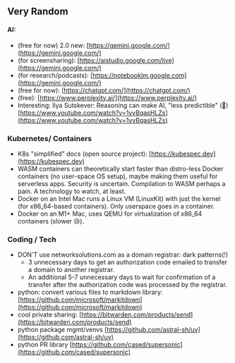 ## Very Random
#### AI:
- (free for now) 2.0 new: [https://gemini.google.com/](https://gemini.google.com/)
- (for screensharing): [https://aistudio.google.com/live](https://gemini.google.com/)
- (for research/podcasts): [https://notebooklm.google.com](https://gemini.google.com/)
- (free for now): [https://chatgpt.com/](https://chatgpt.com/)
- (free): [https://www.perplexity.ai/](https://www.perplexity.ai/)
- Interesting: Ilya Sutskever: Reasoning can make AI, "less predictible" (🤯) [https://www.youtube.com/watch?v=1yvBqasHLZs](https://www.youtube.com/watch?v=1yvBqasHLZs)

### Kubernetes/ Containers
- K8s "simplified" docs (open source project): [https://kubespec.dev](https://kubespec.dev)
- WASM containers can theoretically start faster than distro-less Docker containers (no user-space OS setup), maybe making them useful for serverless apps. Security is uncertain. Compilation to WASM perhaps a pain. A technology to watch, at least.
- Docker on an Intel Mac runs a Linux VM (LinuxKit) with just the kernel (for x86_64-based containers). Only userspace goes in a container.
- Docker on an M1+ Mac, uses QEMU for virtualization of x86_64 containers (slower 😢).

### Coding / Tech
- DON'T use networksolutions.com as a domain registrar: dark patterns(!)
  -  3 unnecessary days to get an authorization code emailed to transfer a domain to another registrar.
  -  An additional 5-7 unnecessary days to wait for confirmation of a transfer after the authorization code was processed by the registrar.
- python: convert various files to markdown library: [https://github.com/microsoft/markitdown](https://github.com/microsoft/markitdown)
- cool private sharing: [https://bitwarden.com/products/send](https://bitwarden.com/products/send)
- python package mgmt/venvs [https://github.com/astral-sh/uv](https://github.com/astral-sh/uv)
- python PR library [https://github.com/cased/supersonic](https://github.com/cased/supersonic)
